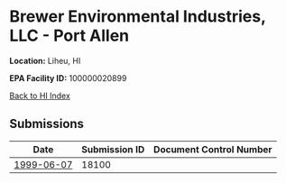 # Brewer Environmental Industries, LLC - Port Allen

**Location:** Liheu, HI

**EPA Facility ID:** 100000020899

[Back to HI Index](../../index.md)

## Submissions

| Date | Submission ID | Document Control Number |
|------|--------------|-------------------------|
| [1999-06-07](submissions/18100.md) | 18100 |  |
